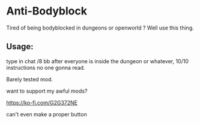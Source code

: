 # Anti-Bodyblock

Tired of being bodyblocked in dungeons or openworld ?
Well use this thing.

## Usage:
type in chat /8 bb
after everyone is inside the dungeon or whatever, 10/10 instructions no one gonna read.

Barely tested mod.


want to support my awful mods?

https://ko-fi.com/G2G372NE

can't even make a proper button
